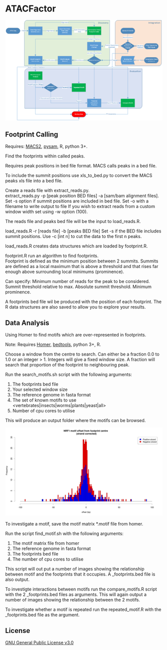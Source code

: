 # ATACFactor

![Workflow Chart](/Workflow.png)



## Footprint Calling

Requires: [MACS2](https://github.com/taoliu/MACS), [pysam](http://pysam.readthedocs.io/en/latest/index.html), R, python 3+.


Find the footprints within called peaks.

Requires peak positions in bed file format. MACS calls peaks in a bed file.  

To include the summit positions use xls_to_bed.py to convert the MACS peaks xls file into a bed file. 

Create a reads file with extract_reads.py.  
extract_reads.py -p [peak position BED files] -a [sam/bam alignment files].
Set -s option if summit positions are included in bed file.
Set -o with a filename to write output to file
If you wish to extract reads from a custom window width set using -w option (100).

The reads file and peaks bed file will be the input to load_reads.R. 

load_reads.R -r [reads file] -b [peaks BED file]
Set -s if the BED file includes summit positions.
Use -c [int n] to cut the data to the first n peaks.

load_reads.R creates data structures which are loaded by footprint.R.

footprint.R run an algorithm to find footprints.  
Footprint is defined as the minimum position between 2 summits.  Summits are defined as a local maximum that is above a threshold and that rises far enough above surrounding local minimums (prominence).

Can specify:
	Minimum number of reads for the peak to be considered.
	Summit threshold relative to max.
	Absolute summit threshold.
	Minimum prominence.

A footprints bed file wil be produced with the position of each footprint.  The R data structures are also saved to allow you to explore your results.




## Data Analysis


Using Homer to find motifs which are over-represented in footprints.

Note: Requires [Homer](http://homer.ucsd.edu/homer/motif/), [bedtools](http://bedtools.readthedocs.io/en/latest/), python 3+, R.

Choose a window from the centre to search.  Can either be a fraction 0.0 to 1.0 or an integer > 1.  Integers will give a fixed window size.  A fraction will search that proportion of the footprint to neighbouring peak.

Run the search_motifs.sh script with the following arguments:
1. The footprints bed file
2. Your selected window size
3. The reference genome in fasta format
4. The set of known motifs to use <vertebrates|insects|worms|plants|yeast|all>
5. Number of cpu cores to utilise

This will produce an output folder where the motifs can be browsed.

![NRF1 Offset](/NRF1_corrected.png)

To investigate a motif, save the motif matrix *.motif file from homer.

Run the script find_motif.sh with the following arguments:
1. The motif matrix file from homer
2. The reference genome in fasta format
3. The footprints bed file
4. The number of cpu cores to utilise

This script will out put a number of images showing the relationship between motif and the footprints that it occupies. A <motif>_footprints.bed file is also output.

To investigte interactions between motifs run the compare_motifs.R script with the 2 <motif>_footprints.bed files as arguments.
This will again output a number of images showing the relationship between the 2 motifs.

To investigate whether a motif is repeated run the repeated_motif.R with the <motif>_footprints.bed file as the argument.
	
## License

[GNU General Public License v3.0](/LICENSE.md)
